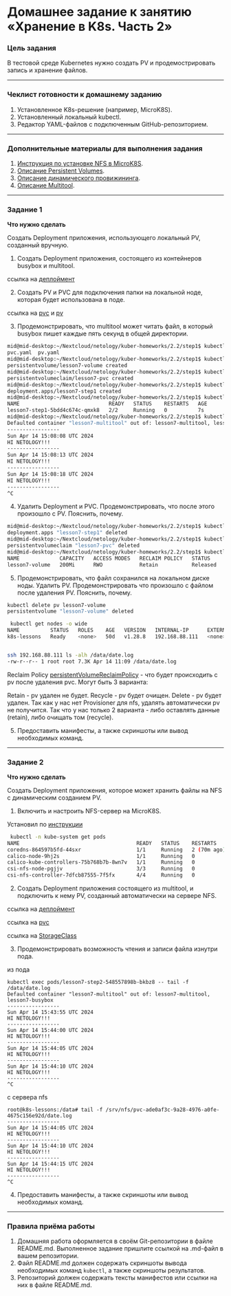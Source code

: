 # Домашнее задание к занятию «Хранение в K8s. Часть 2»

### Цель задания

В тестовой среде Kubernetes нужно создать PV и продемострировать запись и хранение файлов.

------

### Чеклист готовности к домашнему заданию

1. Установленное K8s-решение (например, MicroK8S).
2. Установленный локальный kubectl.
3. Редактор YAML-файлов с подключенным GitHub-репозиторием.

------

### Дополнительные материалы для выполнения задания

1. [Инструкция по установке NFS в MicroK8S](https://microk8s.io/docs/nfs).
2. [Описание Persistent Volumes](https://kubernetes.io/docs/concepts/storage/persistent-volumes/).
3. [Описание динамического провижининга](https://kubernetes.io/docs/concepts/storage/dynamic-provisioning/).
4. [Описание Multitool](https://github.com/wbitt/Network-MultiTool).

------

### Задание 1

**Что нужно сделать**

Создать Deployment приложения, использующего локальный PV, созданный вручную.

1. Создать Deployment приложения, состоящего из контейнеров busybox и multitool.

ссылка на [деплоймент](https://github.com/ivanmalyshev/kuber-homeworks/blob/main/2.2/step1/dp.yaml)

2. Создать PV и PVC для подключения папки на локальной ноде, которая будет использована в поде.

ссылка на [pvc](https://github.com/ivanmalyshev/kuber-homeworks/blob/main/2.2/step1/pvc.yaml) и [pv](https://github.com/ivanmalyshev/kuber-homeworks/blob/main/2.2/step1/pv.yaml)

3. Продемонстрировать, что multitool может читать файл, в который busybox пишет каждые пять секунд в общей директории.

```bash
mid@mid-desktop:~/Nextcloud/netology/kuber-homeworks/2.2/step1$ kubectl apply -f pv
pvc.yaml  pv.yaml
mid@mid-desktop:~/Nextcloud/netology/kuber-homeworks/2.2/step1$ kubectl apply -f pv.yaml
persistentvolume/lesson7-volume created
mid@mid-desktop:~/Nextcloud/netology/kuber-homeworks/2.2/step1$ kubectl apply -f pvc.yaml
persistentvolumeclaim/lesson7-pvc created
mid@mid-desktop:~/Nextcloud/netology/kuber-homeworks/2.2/step1$ kubectl apply -f dp.yaml
deployment.apps/lesson7-step1 created
mid@mid-desktop:~/Nextcloud/netology/kuber-homeworks/2.2/step1$ kubectl get pods
NAME                             READY   STATUS    RESTARTS   AGE
lesson7-step1-5bdd4c674c-qmxk8   2/2     Running   0          7s
mid@mid-desktop:~/Nextcloud/netology/kuber-homeworks/2.2/step1$ kubectl exec pods/lesson7-step1-5bdd4c674c-qmxk8 -- tail -f /data/date.log
Defaulted container "lesson7-multitool" out of: lesson7-multitool, lesson7-busybox
-----------------
Sun Apr 14 15:08:08 UTC 2024
HI NETOLOGY!!!
-----------------
Sun Apr 14 15:08:13 UTC 2024
HI NETOLOGY!!!
-----------------
Sun Apr 14 15:08:18 UTC 2024
HI NETOLOGY!!!
-----------------
^C
```

4. Удалить Deployment и PVC. Продемонстрировать, что после этого произошло с PV. Пояснить, почему.

```bash
mid@mid-desktop:~/Nextcloud/netology/kuber-homeworks/2.2/step1$ kubectl delete deployments.apps lesson7-step1
deployment.apps "lesson7-step1" deleted
mid@mid-desktop:~/Nextcloud/netology/kuber-homeworks/2.2/step1$ kubectl delete pvc lesson7-pvc
persistentvolumeclaim "lesson7-pvc" deleted
mid@mid-desktop:~/Nextcloud/netology/kuber-homeworks/2.2/step1$ kubectl get pv lesson7-volume
NAME             CAPACITY   ACCESS MODES   RECLAIM POLICY   STATUS     CLAIM                 STORAGECLASS   REASON   AGE
lesson7-volume   200Mi      RWO            Retain           Released   lesson7/lesson7-pvc                           2m17s
```


5. Продемонстрировать, что файл сохранился на локальном диске ноды. Удалить PV.  Продемонстрировать что произошло с файлом после удаления PV. Пояснить, почему.
```bash
kubectl delete pv lesson7-volume
persistentvolume "lesson7-volume" deleted

 kubectl get nodes -o wide
NAME          STATUS   ROLES    AGE   VERSION   INTERNAL-IP      EXTERNAL-IP   OS-IMAGE                         KERNEL-VERSION    CONTAINER-RUNTIME
k8s-lessons   Ready    <none>   50d   v1.28.8   192.168.88.111   <none>        Debian GNU/Linux 11 (bullseye)   5.10.0-27-amd64   containerd://1.6.28


ssh 192.168.88.111 ls -alh /data/date.log
-rw-r--r-- 1 root root 7.3K Apr 14 11:09 /data/date.log
```

Reclaim Policy [persistentVolumeReclaimPolicy](https://github.com/ivanmalyshev/kuber-homeworks/blob/e437fe9383a5a9b98d415726453d1cd056d48b18/2.2/step1/pv.yaml#L10) - что будет происходить с pv после удаления pvc. Могут быть 3 варианта:

Retain - pv удален не будет. Recycle - pv будет очищен. Delete - pv будет удален. Так как у нас нет Provisioner для nfs, удалять автоматически pv не получится. Так что у нас только 2 варианта - либо оставлять данные (retain), либо очищать том (recycle).

5. Предоставить манифесты, а также скриншоты или вывод необходимых команд.

------

### Задание 2

**Что нужно сделать**

Создать Deployment приложения, которое может хранить файлы на NFS с динамическим созданием PV.

1. Включить и настроить NFS-сервер на MicroK8S.

Установил по [инструкции](https://microk8s.io/docs/how-to-nfs)

```bash
 kubectl -n kube-system get pods
NAME                                      READY   STATUS    RESTARTS      AGE
coredns-864597b5fd-44sxr                  1/1     Running   2 (70m ago)   42d
calico-node-9hj2s                         1/1     Running   0             60m
calico-kube-controllers-75b768b7b-8wn7v   1/1     Running   0             60m
csi-nfs-node-pgjjv                        3/3     Running   0             2m22s
csi-nfs-controller-7dfcb87555-7f5fx       4/4     Running   0             2m22s
```
2. Создать Deployment приложения состоящего из multitool, и подключить к нему PV, созданный автоматически на сервере NFS.

ссылка на [деплоймент](https://github.com/ivanmalyshev/kuber-homeworks/blob/main/2.2/step2/dp.yaml)

ссылка на [pvc](https://github.com/ivanmalyshev/kuber-homeworks/blob/main/2.2/step2/pvc-nfs.yaml)

ссылка на [StorageClass](https://github.com/ivanmalyshev/kuber-homeworks/blob/main/2.2/step2/sc-nfs.yaml)

3. Продемонстрировать возможность чтения и записи файла изнутри пода.

из пода
```
kubectl exec pods/lesson7-step2-548557898b-bkbz8 -- tail -f /data/date.log
Defaulted container "lesson7-multitool" out of: lesson7-multitool, lesson7-busybox
-----------------
Sun Apr 14 15:43:55 UTC 2024
HI NETOLOGY!!!
-----------------
Sun Apr 14 15:44:00 UTC 2024
HI NETOLOGY!!!
-----------------
Sun Apr 14 15:44:05 UTC 2024
HI NETOLOGY!!!
-----------------
Sun Apr 14 15:44:10 UTC 2024
HI NETOLOGY!!!
-----------------
^C
```

с сервера nfs
```
root@k8s-lessons:/data# tail -f /srv/nfs/pvc-ade0af3c-9a28-4976-a0fe-4675c156e92d/date.log
-----------------
Sun Apr 14 15:44:05 UTC 2024
HI NETOLOGY!!!
-----------------
Sun Apr 14 15:44:10 UTC 2024
HI NETOLOGY!!!
-----------------
Sun Apr 14 15:44:15 UTC 2024
HI NETOLOGY!!!
-----------------
^C

```
4. Предоставить манифесты, а также скриншоты или вывод необходимых команд.

------

### Правила приёма работы

1. Домашняя работа оформляется в своём Git-репозитории в файле README.md. Выполненное задание пришлите ссылкой на .md-файл в вашем репозитории.
2. Файл README.md должен содержать скриншоты вывода необходимых команд `kubectl`, а также скриншоты результатов.
3. Репозиторий должен содержать тексты манифестов или ссылки на них в файле README.md.
